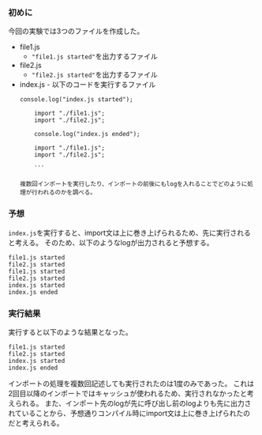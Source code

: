 ### 初めに

今回の実験では3つのファイルを作成した。

- file1.js
  - `"file1.js started"`を出力するファイル
- file2.js
  - `"file2.js started"`を出力するファイル
- index.js - 以下のコードを実行するファイル
  ```
  console.log("index.js started");

      import "./file1.js";
      import "./file2.js";

      console.log("index.js ended");

      import "./file1.js";
      import "./file2.js";

      ```

  複数回インポートを実行したり、インポートの前後にもlogを入れることでどのように処理が行われるのかを調べる。

### 予想

`index.js`を実行すると、import文は上に巻き上げられるため、先に実行されると考える。
そのため、以下のようなlogが出力されると予想する。

```
file1.js started
file2.js started
file1.js started
file2.js started
index.js started
index.js ended
```

### 実行結果

実行すると以下のような結果となった。

```
file1.js started
file2.js started
index.js started
index.js ended
```

インポートの処理を複数回記述しても実行されたのは1度のみであった。
これは2回目以降のインポートではキャッシュが使われるため、実行されなかったと考えられる。
また、インポート先のlogが先に呼び出し前のlogよりも先に出力されていることから、予想通りコンパイル時にimport文は上に巻き上げられたのだと考えられる。

